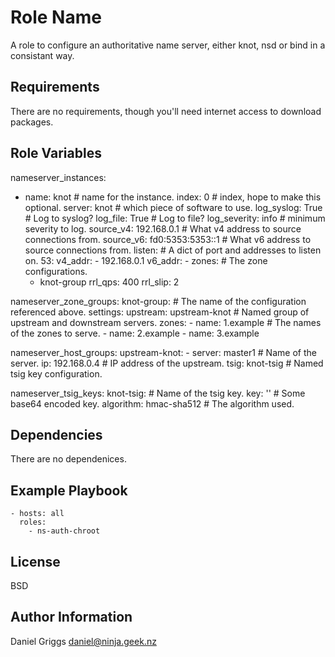Role Name
=========

A role to configure an authoritative name server, either knot, nsd or bind in a consistant way.

Requirements
------------

There are no requirements, though you'll need internet access to download packages.

Role Variables
--------------

nameserver_instances:
  - name: knot                   # name for the instance.
    index: 0                     # index, hope to make this optional.
    server: knot                 # which piece of software to use.
    log_syslog: True             # Log to syslog?
    log_file: True               # Log to file?
    log_severity: info           # minimum severity to log.
    source_v4: 192.168.0.1       # What v4 address to source connections from.
    source_v6: fd0:5353:5353::1  # What v6 address to source connections from.
    listen:                      # A dict of port and addresses to listen on.
      53:
        v4_addr:
          - 192.168.0.1
        v6_addr:
          - 
    zones:                       # The zone configurations.
      - knot-group
    rrl_qps: 400
    rrl_slip: 2

nameserver_zone_groups:
  knot-group:                    # The name of the configuration referenced above.
    settings:
      upstream: upstream-knot    # Named group of upstream and downstream servers.
    zones:
      - name: 1.example          # The names of the zones to serve.
      - name: 2.example
      - name: 3.example

nameserver_host_groups:
  upstream-knot:
    - server: master1             # Name of the server.
      ip: 192.168.0.4             # IP address of the upstream.
      tsig: knot-tsig             # Named tsig key configuration.

nameserver_tsig_keys:
  knot-tsig:                      # Name of the tsig key.
    key: '<some key>'             # Some base64 encoded key.
    algorithm: hmac-sha512        # The algorithm used.


Dependencies
------------

There are no dependenices.

Example Playbook
----------------

    - hosts: all
      roles:
        - ns-auth-chroot

License
-------

BSD

Author Information
------------------

Daniel Griggs
<daniel@ninja.geek.nz>